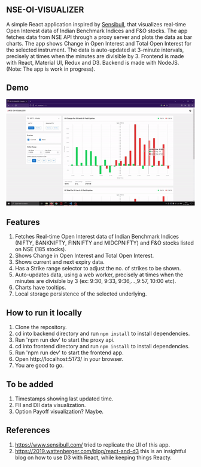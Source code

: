 ## NSE-OI-VISUALIZER
A simple React application inspired by [Sensibull](https://www.sensibull.com/), that visualizes real-time Open Interest data of Indian Benchmark Indices and F&O stocks. The app fetches data from NSE API through a proxy server and plots the data as bar charts. The app shows Change in Open Interest and Total Open Interest for the selected instrument. The data is auto-updated at 3-minute intervals, precisely at times when the minutes are divisible by 3. Frontend is made with React, Material UI, Redux and D3. Backend is made with NodeJS. (Note: The app is work in progress).

## Demo
![Usage Demo](frontend/demo/nse-oi-visualizer-demo.gif)

## Features
1. Fetches Real-time Open Interest data of Indian Benchmark Indices (NIFTY, BANKNIFTY, FINNIFTY and MIDCPNIFTY) and F&O stocks listed on NSE (185 stocks).
2. Shows Change in Open Interest and Total Open Interest.
3. Shows current and next expiry data.
4. Has a Strike range selector to adjust the no. of strikes to be shown.
5. Auto-updates data, using a web worker, precisely at times when the minutes are divisible by 3 (ex: 9:30, 9:33, 9:36,...,9:57, 10:00 etc).
6. Charts have tooltips.
7. Local storage persistence of the selected underlying.

## How to run it locally
1. Clone the repository.
2. cd into backend directory and run `npm install` to install dependencies.
3. Run 'npm run dev' to start the proxy api.
4. cd into frontend directory and run `npm install` to install dependencies.
5. Run 'npm run dev' to start the frontend app.
6. Open http://localhost:5173/ in your browser.
7. You are good to go.

## To be added
1. Timestamps showing last updated time.
2. FII and DII data visualization.
3. Option Payoff visualization? Maybe.

## References
1. https://www.sensibull.com/ tried to replicate the UI of this app.
1. https://2019.wattenberger.com/blog/react-and-d3 this is an insightful blog on how to use D3 with React, while keeping things Reacty.